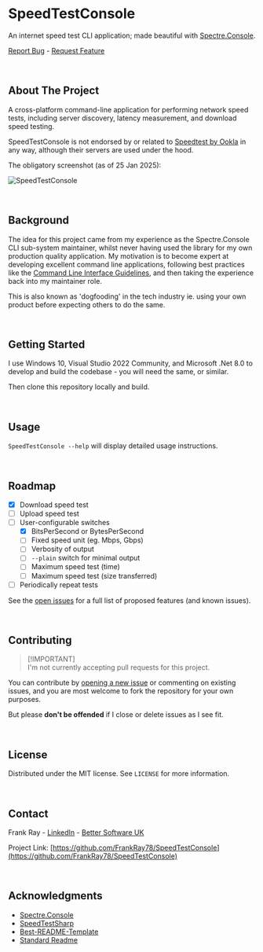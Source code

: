 # SpeedTestConsole
An internet speed test CLI application; made beautiful with [Spectre.Console](https://github.com/spectreconsole/spectre.console). 

<p align="left">
    <a href="https://github.com/FrankRay78/SpeedTestConsole/issues/new?labels=needs%20triage,bug&template=bug-report---.md">Report Bug</a>
    -
    <a href="https://github.com/FrankRay78/SpeedTestConsole/issues/new?labels=needs%20triage,enhancement&template=feature-request---.md">Request Feature</a>
</p>

<br />


## About The Project
A cross-platform command-line application for performing network speed tests, including server discovery, latency measurement, and download speed testing. 

SpeedTestConsole is not endorsed by or related to [Speedtest by Ookla](https://www.speedtest.net/) in any way, although their servers are used under the hood.

The obligatory screenshot (as of 25 Jan 2025):

![SpeedTestConsole](https://github.com/user-attachments/assets/2ffb0295-cbd9-4b00-9c30-72ff4863370d)

<br />


## Background
The idea for this project came from my experience as the Spectre.Console CLI sub-system maintainer, whilst never having used the library for my own production quality application. My motivation is to become expert at developing excellent command line applications, following best practices like the [Command Line Interface Guidelines](https://clig.dev/), and then taking the experience back into my maintainer role. 

This is also known as 'dogfooding' in the tech industry ie. using your own product before expecting others to do the same.

<br />


## Getting Started
I use Windows 10, Visual Studio 2022 Community, and Microsoft .Net 8.0 to develop and build the codebase - you will need the same, or similar.

Then clone this repository locally and build.

<br />


## Usage
`SpeedTestConsole --help` will display detailed usage instructions.

<br />


## Roadmap
- [X] Download speed test
- [ ] Upload speed test
- [ ] User-configurable switches
   - [X] BitsPerSecond or BytesPerSecond
   - [ ] Fixed speed unit (eg. Mbps, Gbps)
   - [ ] Verbosity of output
   - [ ] `--plain` switch for minimal output
   - [ ] Maximum speed test (time)
   - [ ] Maximum speed test (size transferred)
- [ ] Periodically repeat tests

See the [open issues](https://github.com/FrankRay78/SpeedTestConsole/issues) for a full list of proposed features (and known issues).

<br />


##  Contributing
> [!IMPORTANT]\
> I'm not currently accepting pull requests for this project. 

You can contribute by [opening a new issue](https://github.com/FrankRay78/SpeedTestConsole/issues/new/choose) or commenting on existing issues, and you are most welcome to fork the repository for your own purposes. 

But please **don't be offended** if I close or delete issues as I see fit.

<br />


## License
Distributed under the MIT license. See `LICENSE` for more information.

<br />


## Contact
Frank Ray - [LinkedIn](https://www.linkedin.com/in/frankray/) - [Better Software UK](https://bettersoftware.uk)

Project Link: [https://github.com/FrankRay78/SpeedTestConsole](https://github.com/FrankRay78/SpeedTestConsole)

<br />


## Acknowledgments
* [Spectre.Console](https://github.com/spectreconsole/spectre.console)
* [SpeedTestSharp](https://github.com/manuelmayer-dev/SpeedTestSharp)
* [Best-README-Template](https://github.com/othneildrew/Best-README-Template)
* [Standard Readme](https://github.com/RichardLitt/standard-readme)
